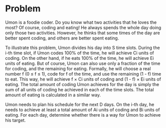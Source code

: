 # Problem

Umon is a foodie coder. Do you know what two activities that he loves the most? Of course, coding and eating! He always spends the whole day doing only those two activities. However, he thinks that some times of the day are better spent coding, and others are better spent eating.

To illustrate this problem, Umon divides his day into S time slots. During the i-th time slot, if Umon codes 100% of the time, he will achieve Ci units of coding. On the other hand, if he eats 100% of the time, he will achieve Ei units of eating. But of course, Umon can also use only a fraction of the time for coding, and the remaining for eating. Formally, he will choose a real number f (0 ≤ f ≤ 1), code for f of the time, and use the remaining (1 - f) time to eat. This way, he will achieve f × Ci units of coding and (1 - f) × Ei units of eating. The total amount of coding Umon achieves for the day is simply the sum of all units of coding he achieved in each of the time slots. The total amount of eating is calculated in a similar way.

Umon needs to plan his schedule for the next D days. On the i-th day, he needs to achieve at least a total amount of Ai units of coding and Bi units of eating. For each day, determine whether there is a way for Umon to achieve his target.
